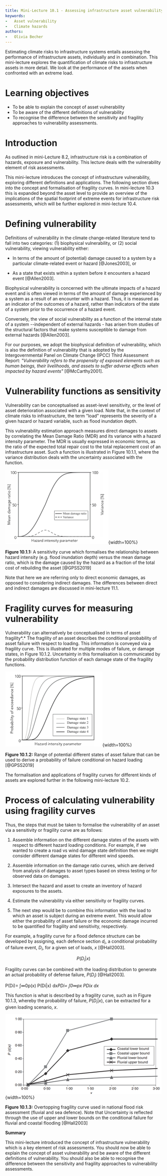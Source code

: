 ```yaml
---
title: Mini-Lecture 10.1 - Assessing infrastructure asset vulnerability
keywords:
-   Asset vulnerability
-   Climate hazards
authors:
-   Olivia Becher
---
```


Estimating climate risks to infrastructure systems entails assessing the
performance of infrastructure assets, individually and in combination.
This mini-lecture explores the quantification of climate risks to
infrastructure assets in more detail. We look at the performance of the
assets when confronted with an extreme load.

# Learning objectives

-   To be able to explain the concept of asset vulnerability
-   To be aware of the different definitions of vulnerability
-   To recognise the difference between the sensitivity and fragility
    approaches to vulnerability assessments.

# Introduction

As outlined in mini-Lecture 8.2, infrastructure risk is a combination of
hazards, exposure and vulnerability. This lecture deals with the
vulnerability element of risk assessments.

This mini-lecture introduces the concept of infrastructure
vulnerability, exploring different definitions and applications. The
following section dives into the concept and formalisation of fragility
curves. In mini-lecture 10.3 this is expanded beyond the asset level to
provide an overview of the implications of the spatial footprint of
extreme events for infrastructure risk assessments, which will be
further explored in mini-lecture 10.4.

# Defining vulnerability

Definitions of vulnerability in the climate change-related literature
tend to fall into two categories: (1) biophysical vulnerability, or (2)
social vulnerability, viewing vulnerability either:

-   In terms of the amount of (potential) damage caused to a system by a
    particular climate-related event or hazard [@Jones2003], or

-   As a state that exists within a system before it encounters a hazard
    event [@Allen2003].

Biophysical vulnerability is concerned with the ultimate impacts of a
hazard event and is often viewed in terms of the amount of damage
experienced by a system as a result of an encounter with a hazard. Thus,
it is measured as an indicator of the outcomes of a hazard, rather than
indicators of the state of a system prior to the occurrence of a hazard
event.

Conversely, the view of social vulnerability as a function of the
internal state of a system --independent of external hazards - has
arisen from studies of the structural factors that make systems
susceptible to damage from external hazards [@Allen2003].

For our purposes, we adopt the biophysical definition of vulnerability,
which is also the definition of vulnerability that is adopted by the
Intergovernmental Panel on Climate Change (IPCC) Third Assessment
Report: *"Vulnerability refers to the propensity of exposed elements
such as human beings, their livelihoods, and assets to suffer adverse
effects when impacted by hazard events"* [@McCarthy2001].

# Vulnerability functions as sensitivity

Vulnerability can be conceptualised as asset-level sensitivity, or the
level of asset deterioration associated with a given load. Note that, in
the context of climate risks to infrastructure, the term "load"
represents the severity of a given hazard or hazard variable, such as
flood inundation depth.

This vulnerability estimation approach measures direct damages to assets
by correlating the Mean Damage Ratio (MDR) and its variance with a
hazard intensity parameter. The MDR is usually expressed in economic
terms, as the ratio of the expected total repair cost to the total
replacement cost of an infrastructure asset. Such a function is
illustrated in Figure 10.1.1, where the variance distribution deals with
the uncertainty associated with the function.

![](assets/Figure_10.1.1.png){width=100%}

**Figure 10.1.1:** A sensitivity curve which formalises the relationship
between hazard intensity (e.g. flood inundation depth) versus the mean
damage ratio, which is the damage caused by the hazard as a fraction of
the total cost of rebuilding the asset [@GPSS2019]

Note that here we are referring only to direct economic damages, as
opposed to considering indirect damages. The differences between direct
and indirect damages are discussed in mini-lecture 11.1.

# Fragility curves for measuring vulnerability

Vulnerability can alternatively be conceptualised in terms of asset
fragility*.* The fragility of an asset describes the conditional
probability of asset failure with respect to loading. This information
is conveyed via a fragility curve. This is illustrated for multiple
modes of failure, or damage states, in Figure 10.1.2. Uncertainty in
this formalisation is communicated by the probability distribution
function of each damage state of the fragility functions.

![](assets/Figure_10.1.2.png){width=100%}

**Figure 10.1.2:** Range of potential different states of asset failure
that can be used to derive a probability of failure conditional on
hazard loading [@GPSS2019]

The formalisation and applications of fragility curves for different
kinds of assets are explored further in the following mini-lecture 10.2.

# Process of calculating vulnerability using fragility curves

Thus, the steps that must be taken to formalise the vulnerability of an
asset via a sensitivity or fragility curve are as follows:

1.  Assemble information on the different damage states of the assets
    with respect to different hazard loading conditions. For example, if
    we wanted to create a road vs wind damage state definition then we
    might consider different damage states for different wind speeds.

2.  Assemble information on the damage ratio curves, which are derived
    from analysis of damages to asset types based on stress testing or
    for observed data on damages.

3.  Intersect the hazard and asset to create an inventory of hazard
    exposures to the assets.

4.  Estimate the vulnerability via either sensitivity or fragility
    curves.

5.  The next step would be to combine this information with the load to
    which an asset is subject during an extreme event. This would allow
    either the probability of asset failure or the economic damage
    incurred to be quantified for fragility and sensitivity,
    respectively.

For example, a fragility curve for a flood defence structure can be
developed by assigning, each defence section $d_{i}$, a conditional
probability of failure event, $D_{i}$, for a given set of loads, $x$
[@Hall2003].

$$P(D_{i}|x)$$

Fragility curves can be combined with the loading distribution to
generate an actual probability of defense failure, $P(D_{i})$
[@Hall2003].

P(Di)= ∫∞0p(x) P(Di\|x) dx*PDi= ∫0∞px PDix dx*

This function is what is described by a fragility curve, such as in
Figure 10.1.3, whereby the probability of failure, $P(D_{i}|x)$, can be
extracted for a given loading scenario, $x$.

![](assets/Figure_10.1.3.png){width=100%}

**Figure 10.1.3:** Overtopping fragility curve used in national flood
risk assessment (fluvial and sea defence). Note that Uncertainty is
reflected through the use of upper and lower bounds on the conditional
failure for fluvial and coastal flooding [@Hall2003]

**Summary**

This mini-lecture introduced the concept of infrastructure vulnerability
which is a key element of risk assessments. You should now be able to
explain the concept of asset vulnerability and be aware of the different
definitions of vulnerability. You should also be able to recognise the
difference between the sensitivity and fragility approaches to
vulnerability assessments.
